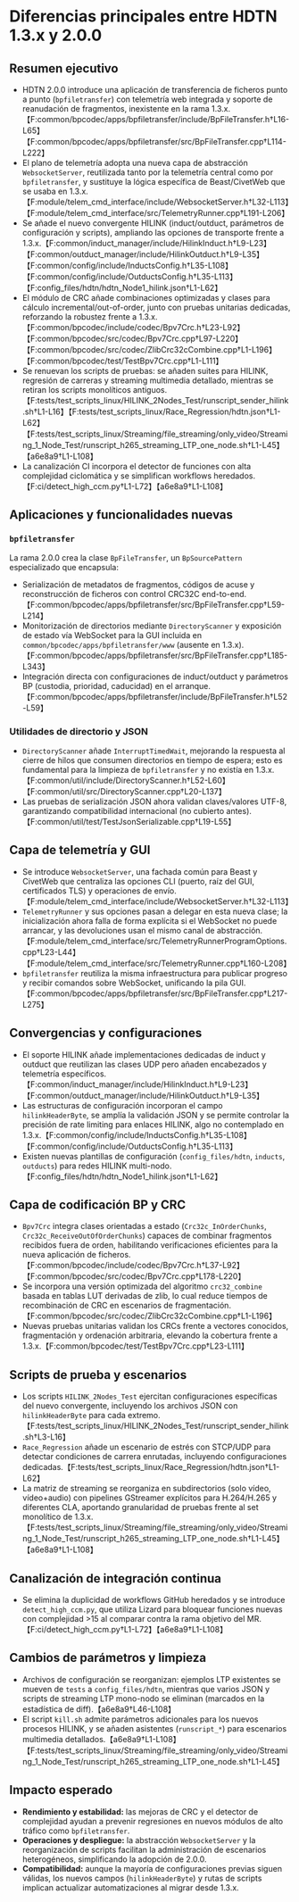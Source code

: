 # Diferencias principales entre HDTN 1.3.x y 2.0.0

## Resumen ejecutivo
- HDTN 2.0.0 introduce una aplicación de transferencia de ficheros punto a punto (`bpfiletransfer`) con telemetría web integrada y soporte de reanudación de fragmentos, inexistente en la rama 1.3.x.【F:common/bpcodec/apps/bpfiletransfer/include/BpFileTransfer.h†L16-L65】【F:common/bpcodec/apps/bpfiletransfer/src/BpFileTransfer.cpp†L114-L222】
- El plano de telemetría adopta una nueva capa de abstracción `WebsocketServer`, reutilizada tanto por la telemetría central como por `bpfiletransfer`, y sustituye la lógica específica de Beast/CivetWeb que se usaba en 1.3.x.【F:module/telem_cmd_interface/include/WebsocketServer.h†L32-L113】【F:module/telem_cmd_interface/src/TelemetryRunner.cpp†L191-L206】
- Se añade el nuevo convergente HILINK (induct/outduct, parámetros de configuración y scripts), ampliando las opciones de transporte frente a 1.3.x.【F:common/induct_manager/include/HilinkInduct.h†L9-L23】【F:common/outduct_manager/include/HilinkOutduct.h†L9-L35】【F:common/config/include/InductsConfig.h†L35-L108】【F:common/config/include/OutductsConfig.h†L35-L113】【F:config_files/hdtn/hdtn_Node1_hilink.json†L1-L62】
- El módulo de CRC añade combinaciones optimizadas y clases para cálculo incremental/out-of-order, junto con pruebas unitarias dedicadas, reforzando la robustez frente a 1.3.x.【F:common/bpcodec/include/codec/Bpv7Crc.h†L23-L92】【F:common/bpcodec/src/codec/Bpv7Crc.cpp†L97-L220】【F:common/bpcodec/src/codec/ZlibCrc32cCombine.cpp†L1-L196】【F:common/bpcodec/test/TestBpv7Crc.cpp†L1-L111】
- Se renuevan los scripts de pruebas: se añaden suites para HILINK, regresión de carreras y streaming multimedia detallado, mientras se retiran los scripts monolíticos antiguos.【F:tests/test_scripts_linux/HILINK_2Nodes_Test/runscript_sender_hilink.sh†L1-L16】【F:tests/test_scripts_linux/Race_Regression/hdtn.json†L1-L62】【F:tests/test_scripts_linux/Streaming/file_streaming/only_video/Streaming_1_Node_Test/runscript_h265_streaming_LTP_one_node.sh†L1-L45】【a6e8a9†L1-L108】
- La canalización CI incorpora el detector de funciones con alta complejidad ciclomática y se simplifican workflows heredados.【F:ci/detect_high_ccm.py†L1-L72】【a6e8a9†L1-L108】

## Aplicaciones y funcionalidades nuevas
### `bpfiletransfer`
La rama 2.0.0 crea la clase `BpFileTransfer`, un `BpSourcePattern` especializado que encapsula:
- Serialización de metadatos de fragmentos, códigos de acuse y reconstrucción de ficheros con control CRC32C end-to-end.【F:common/bpcodec/apps/bpfiletransfer/src/BpFileTransfer.cpp†L59-L214】
- Monitorización de directorios mediante `DirectoryScanner` y exposición de estado vía WebSocket para la GUI incluida en `common/bpcodec/apps/bpfiletransfer/www` (ausente en 1.3.x).【F:common/bpcodec/apps/bpfiletransfer/src/BpFileTransfer.cpp†L185-L343】
- Integración directa con configuraciones de induct/outduct y parámetros BP (custodia, prioridad, caducidad) en el arranque.【F:common/bpcodec/apps/bpfiletransfer/include/BpFileTransfer.h†L52-L59】

### Utilidades de directorio y JSON
- `DirectoryScanner` añade `InterruptTimedWait`, mejorando la respuesta al cierre de hilos que consumen directorios en tiempo de espera; esto es fundamental para la limpieza de `bpfiletransfer` y no existía en 1.3.x.【F:common/util/include/DirectoryScanner.h†L52-L60】【F:common/util/src/DirectoryScanner.cpp†L20-L137】
- Las pruebas de serialización JSON ahora validan claves/valores UTF-8, garantizando compatibilidad internacional (no cubierto antes).【F:common/util/test/TestJsonSerializable.cpp†L19-L55】

## Capa de telemetría y GUI
- Se introduce `WebsocketServer`, una fachada común para Beast y CivetWeb que centraliza las opciones CLI (puerto, raíz del GUI, certificados TLS) y operaciones de envío.【F:module/telem_cmd_interface/include/WebsocketServer.h†L32-L113】
- `TelemetryRunner` y sus opciones pasan a delegar en esta nueva clase; la inicialización ahora falla de forma explícita si el WebSocket no puede arrancar, y las devoluciones usan el mismo canal de abstracción.【F:module/telem_cmd_interface/src/TelemetryRunnerProgramOptions.cpp†L23-L44】【F:module/telem_cmd_interface/src/TelemetryRunner.cpp†L160-L208】
- `bpfiletransfer` reutiliza la misma infraestructura para publicar progreso y recibir comandos sobre WebSocket, unificando la pila GUI.【F:common/bpcodec/apps/bpfiletransfer/src/BpFileTransfer.cpp†L217-L275】

## Convergencias y configuraciones
- El soporte HILINK añade implementaciones dedicadas de induct y outduct que reutilizan las clases UDP pero añaden encabezados y telemetría específicos.【F:common/induct_manager/include/HilinkInduct.h†L9-L23】【F:common/outduct_manager/include/HilinkOutduct.h†L9-L35】
- Las estructuras de configuración incorporan el campo `hilinkHeaderByte`, se amplía la validación JSON y se permite controlar la precisión de rate limiting para enlaces HILINK, algo no contemplado en 1.3.x.【F:common/config/include/InductsConfig.h†L35-L108】【F:common/config/include/OutductsConfig.h†L35-L113】
- Existen nuevas plantillas de configuración (`config_files/hdtn`, `inducts`, `outducts`) para redes HILINK multi-nodo.【F:config_files/hdtn/hdtn_Node1_hilink.json†L1-L62】

## Capa de codificación BP y CRC
- `Bpv7Crc` integra clases orientadas a estado (`Crc32c_InOrderChunks`, `Crc32c_ReceiveOutOfOrderChunks`) capaces de combinar fragmentos recibidos fuera de orden, habilitando verificaciones eficientes para la nueva aplicación de ficheros.【F:common/bpcodec/include/codec/Bpv7Crc.h†L37-L92】【F:common/bpcodec/src/codec/Bpv7Crc.cpp†L178-L220】
- Se incorpora una versión optimizada del algoritmo `crc32_combine` basada en tablas LUT derivadas de zlib, lo cual reduce tiempos de recombinación de CRC en escenarios de fragmentación.【F:common/bpcodec/src/codec/ZlibCrc32cCombine.cpp†L1-L196】
- Nuevas pruebas unitarias validan los CRCs frente a vectores conocidos, fragmentación y ordenación arbitraria, elevando la cobertura frente a 1.3.x.【F:common/bpcodec/test/TestBpv7Crc.cpp†L23-L111】

## Scripts de prueba y escenarios
- Los scripts `HILINK_2Nodes_Test` ejercitan configuraciones específicas del nuevo convergente, incluyendo los archivos JSON con `hilinkHeaderByte` para cada extremo.【F:tests/test_scripts_linux/HILINK_2Nodes_Test/runscript_sender_hilink.sh†L3-L16】
- `Race_Regression` añade un escenario de estrés con STCP/UDP para detectar condiciones de carrera enrutadas, incluyendo configuraciones dedicadas.【F:tests/test_scripts_linux/Race_Regression/hdtn.json†L1-L62】
- La matriz de streaming se reorganiza en subdirectorios (solo vídeo, vídeo+audio) con pipelines GStreamer explícitos para H.264/H.265 y diferentes CLA, aportando granularidad de pruebas frente al set monolítico de 1.3.x.【F:tests/test_scripts_linux/Streaming/file_streaming/only_video/Streaming_1_Node_Test/runscript_h265_streaming_LTP_one_node.sh†L1-L45】【a6e8a9†L1-L108】

## Canalización de integración continua
- Se elimina la duplicidad de workflows GitHub heredados y se introduce `detect_high_ccm.py`, que utiliza Lizard para bloquear funciones nuevas con complejidad >15 al comparar contra la rama objetivo del MR.【F:ci/detect_high_ccm.py†L1-L72】【a6e8a9†L1-L108】

## Cambios de parámetros y limpieza
- Archivos de configuración se reorganizan: ejemplos LTP existentes se mueven de `tests` a `config_files/hdtn`, mientras que varios JSON y scripts de streaming LTP mono-nodo se eliminan (marcados en la estadística de diff).【a6e8a9†L46-L108】
- El script `kill.sh` admite parámetros adicionales para los nuevos procesos HILINK, y se añaden asistentes (`runscript_*`) para escenarios multimedia detallados.【a6e8a9†L1-L108】【F:tests/test_scripts_linux/Streaming/file_streaming/only_video/Streaming_1_Node_Test/runscript_h265_streaming_LTP_one_node.sh†L1-L45】

## Impacto esperado
- **Rendimiento y estabilidad:** las mejoras de CRC y el detector de complejidad ayudan a prevenir regresiones en nuevos módulos de alto tráfico como `bpfiletransfer`.
- **Operaciones y despliegue:** la abstracción `WebsocketServer` y la reorganización de scripts facilitan la administración de escenarios heterogéneos, simplificando la adopción de 2.0.0.
- **Compatibilidad:** aunque la mayoría de configuraciones previas siguen válidas, los nuevos campos (`hilinkHeaderByte`) y rutas de scripts implican actualizar automatizaciones al migrar desde 1.3.x.
